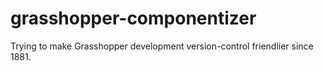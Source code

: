 # grasshopper-componentizer
Trying to make Grasshopper development version-control friendlier since 1881.
